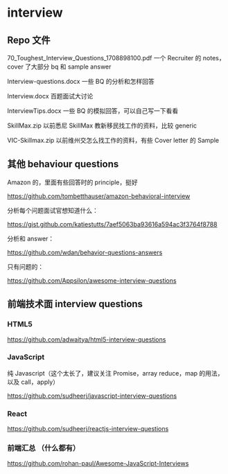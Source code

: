 # interview

## Repo 文件
70_Toughest_Interview_Questions_1708898100.pdf  一个 Recruiter 的 notes，cover 了大部分 bq 和 sample answer

Interview-questions.docx 一些 BQ 的分析和怎样回答

Interview.docx 百题面试大讨论

InterviewTips.docx 一些 BQ 的模拟回答，可以自己写一下看看

SkillMax.zip 以前悉尼 SkillMax 教新移民找工作的资料，比较 generic

VIC-Skillmax.zip 以前维州交怎么找工作的资料，有些 Cover letter 的 Sample


## 其他 behaviour questions

Amazon 的，里面有些回答时的 principle，挺好

https://github.com/tombetthauser/amazon-behavioral-interview

分析每个问题面试官想知道什么：

https://gist.github.com/katiestutts/7aef5063ba93616a594ac3f3764f8788

分析和 answer：

https://github.com/wdan/behavior-questions-answers

只有问题的：

https://github.com/Appsilon/awesome-interview-questions

## 前端技术面 interview questions

### HTML5

https://github.com/adwaitya/html5-interview-questions

### JavaScript
纯 Javascript（这个太长了，建议关注 Promise，array reduce，map 的用法，以及 call，apply）

https://github.com/sudheerj/javascript-interview-questions

### React

https://github.com/sudheerj/reactjs-interview-questions

### 前端汇总 （什么都有）

https://github.com/rohan-paul/Awesome-JavaScript-Interviews

